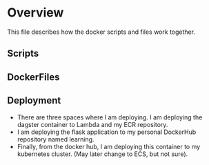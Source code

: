 # Overview

This file describes how the docker scripts and files work together.

## Scripts

## DockerFiles

## Deployment

- There are three spaces where I am deploying.  I am deploying the dagster container to Lambda and my ECR repository.
- I am deploying the flask application to my personal DockerHub repository named learning.
- Finally, from the docker hub, I am deploying this container to my kubernetes cluster. (May later change to ECS, but not sure).
